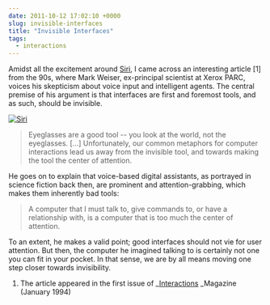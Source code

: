 ```yaml
---
date: 2011-10-12 17:02:10 +0000
slug: invisible-interfaces
title: "Invisible Interfaces"
tags:
  - interactions
---
```






Amidst all the excitement around [Siri](http://www.apple.com/iphone/features/siri.html), I came across an interesting article [1] from the 90s, where Mark Weiser, ex-principal scientist at Xerox PARC, voices his skepticism about voice input and intelligent agents. The central premise of his argument is that interfaces are first and foremost tools, and as such, should be invisible.

[![Siri](http://kaishinlab.com/wp-content/uploads/images/siri_tap.jpeg)](http://kaishinlab.com/wp-content/uploads/images/siri_tap.jpeg)



>

>
> Eyeglasses are a good tool -- you look at the world, not the eyeglasses. […] Unfortunately, our common metaphors for computer interactions lead us away from the invisible tool, and towards making the tool the center of attention.
>
>






He goes on to explain that voice-based digital assistants, as portrayed in science fiction back then, are prominent and attention-grabbing, which makes them inherently bad tools:





>

>
> A computer that I must talk to, give commands to, or have a relationship with, is a computer that is too much the center of attention.
>
>






To an extent, he makes a valid point; good interfaces should not vie for user attention. But then, the computer he imagined talking to is certainly not one you can fit in your pocket. In that sense, we are by all means moving one step closer towards invisibility.







  1. The article appeared in the first issue of _[Interactions](http://dl.acm.org/citation.cfm?id=174800) _Magazine (January 1994)
